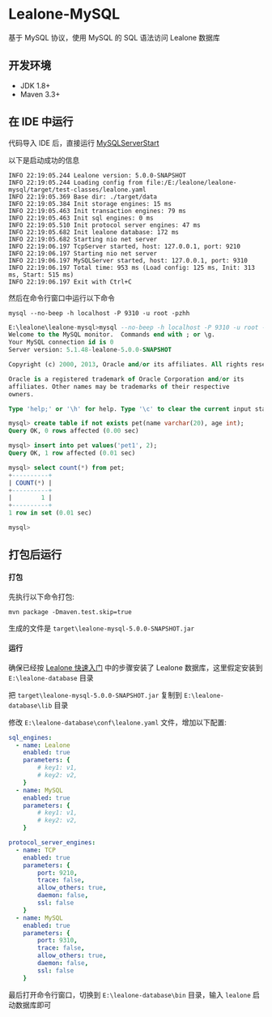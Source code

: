 # Lealone-MySQL

基于 MySQL 协议，使用 MySQL 的 SQL 语法访问 Lealone 数据库



## 开发环境

* JDK 1.8+
* Maven 3.3+
 


## 在 IDE 中运行

代码导入 IDE 后，直接运行 [MySQLServerStart](https://github.com/lealone/Lealone-MySQL/blob/main/src/test/java/org/lealone/plugins/mysql/test/MySQLServerStart.java) 

以下是启动成功的信息
```
INFO 22:19:05.244 Lealone version: 5.0.0-SNAPSHOT
INFO 22:19:05.244 Loading config from file:/E:/lealone/lealone-mysql/target/test-classes/lealone.yaml
INFO 22:19:05.369 Base dir: ./target/data
INFO 22:19:05.384 Init storage engines: 15 ms
INFO 22:19:05.463 Init transaction engines: 79 ms
INFO 22:19:05.463 Init sql engines: 0 ms
INFO 22:19:05.510 Init protocol server engines: 47 ms
INFO 22:19:05.682 Init lealone database: 172 ms
INFO 22:19:05.682 Starting nio net server
INFO 22:19:06.197 TcpServer started, host: 127.0.0.1, port: 9210
INFO 22:19:06.197 Starting nio net server
INFO 22:19:06.197 MySQLServer started, host: 127.0.0.1, port: 9310
INFO 22:19:06.197 Total time: 953 ms (Load config: 125 ms, Init: 313 ms, Start: 515 ms)
INFO 22:19:06.197 Exit with Ctrl+C
```

然后在命令行窗口中运行以下命令

`mysql --no-beep -h localhost -P 9310 -u root -pzhh`


```sql
E:\lealone\lealone-mysql>mysql --no-beep -h localhost -P 9310 -u root -pzhh
Welcome to the MySQL monitor.  Commands end with ; or \g.
Your MySQL connection id is 0
Server version: 5.1.48-lealone-5.0.0-SNAPSHOT

Copyright (c) 2000, 2013, Oracle and/or its affiliates. All rights reserved.

Oracle is a registered trademark of Oracle Corporation and/or its
affiliates. Other names may be trademarks of their respective
owners.

Type 'help;' or '\h' for help. Type '\c' to clear the current input statement.

mysql> create table if not exists pet(name varchar(20), age int);
Query OK, 0 rows affected (0.00 sec)

mysql> insert into pet values('pet1', 2);
Query OK, 1 row affected (0.01 sec)

mysql> select count(*) from pet;
+----------+
| COUNT(*) |
+----------+
|        1 |
+----------+
1 row in set (0.01 sec)

mysql>
```


## 打包后运行

#### 打包

先执行以下命令打包:

`mvn package -Dmaven.test.skip=true`

生成的文件是 `target\lealone-mysql-5.0.0-SNAPSHOT.jar`


#### 运行

确保已经按 [Lealone 快速入门](https://github.com/lealone/Lealone-Docs/blob/master/%E5%BA%94%E7%94%A8%E6%96%87%E6%A1%A3/%E7%94%A8%E6%88%B7%E6%96%87%E6%A1%A3.md) 中的步骤安装了 Lealone 数据库，这里假定安装到 `E:\lealone-database` 目录

把 `target\lealone-mysql-5.0.0-SNAPSHOT.jar` 复制到 `E:\lealone-database\lib` 目录

修改 `E:\lealone-database\conf\lealone.yaml` 文件，增加以下配置:

```yaml
sql_engines:
  - name: Lealone
    enabled: true
    parameters: {
        # key1: v1,
        # key2: v2,
    }
  - name: MySQL
    enabled: true
    parameters: {
        # key1: v1,
        # key2: v2,
    }

protocol_server_engines:
  - name: TCP
    enabled: true
    parameters: {
        port: 9210,
        trace: false,
        allow_others: true,
        daemon: false,
        ssl: false
    }
  - name: MySQL
    enabled: true
    parameters: {
        port: 9310,
        trace: false,
        allow_others: true,
        daemon: false,
        ssl: false
    }
```
 

最后打开命令行窗口，切换到 `E:\lealone-database\bin` 目录，输入 `lealone` 启动数据库即可
